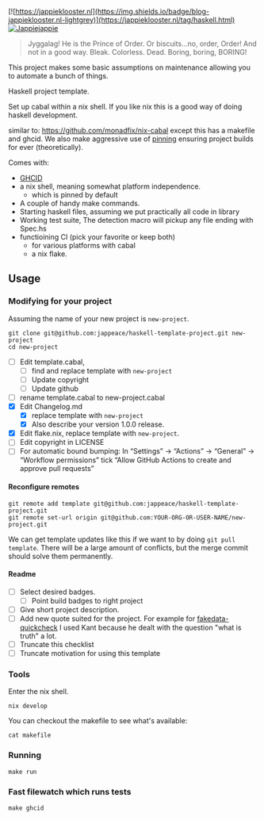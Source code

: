 [![https://jappieklooster.nl](https://img.shields.io/badge/blog-jappieklooster.nl-lightgrey)](https://jappieklooster.nl/tag/haskell.html)
[![Jappiejappie](https://img.shields.io/badge/discord-jappiejappie-black?logo=discord)](https://discord.gg/Hp4agqy)

> Jyggalag! He is the Prince of Order. Or biscuits...no, order, Order!
> And not in a good way. Bleak. Colorless. Dead. Boring, boring, BORING!

This project makes some basic assumptions on maintenance allowing
you to automate a bunch of things.

Haskell project template.

Set up cabal within a nix shell.
If you like nix this is a good way of doing haskell development.

similar to: https://github.com/monadfix/nix-cabal
except this has a makefile and ghcid.
We also make aggressive use of [pinning](https://nixos.wiki/wiki/FAQ/Pinning_Nixpkgs)
ensuring project builds for ever (theoretically).

Comes with:
+ [GHCID](https://jappieklooster.nl/ghcid-for-multi-package-projects.html)
+ a nix shell, meaning somewhat platform independence.
  + which is pinned by default
+ A couple of handy make commands.
+ Starting haskell files, assuming we put practically all code in library
+ Working test suite, The detection macro will pickup any file ending with Spec.hs
+ functioining CI (pick your favorite or keep both)
  + for various platforms with cabal
  + a nix flake. 


## Usage

### Modifying for your project
Assuming the name of your new project is `new-project`.

```
git clone git@github.com:jappeace/haskell-template-project.git new-project
cd new-project
```

+ [ ] Edit template.cabal,
    + [ ] find and replace template with `new-project`
    + [ ] Update copyright
    + [ ] Update github
+ [ ] rename template.cabal to new-project.cabal
+ [x] Edit Changelog.md
  + [x] replace template with `new-project`
  + [x] Also describe your version 1.0.0 release.
+ [x] Edit flake.nix, replace template with `new-project`.
+ [ ] Edit copyright in LICENSE
+ [ ] For automatic bound bumping: In “Settings” → “Actions” → “General” → “Workflow permissions” tick “Allow GitHub Actions to create and approve pull requests”

#### Reconfigure remotes
```
git remote add template git@github.com:jappeace/haskell-template-project.git
git remote set-url origin git@github.com:YOUR-ORG-OR-USER-NAME/new-project.git
```

We can get template updates like this if we want to by doing `git pull template`.
There will be a large amount of conflicts, but the merge commit should solve them permanently.

#### Readme

+ [ ] Select desired badges. 
  + [ ] Point build badges to right project
+ [ ] Give short project description.
+ [ ] Add new quote suited for the project.
  For example for [fakedata-quickcheck](https://github.com/fakedata-haskell/fakedata-quickcheck#readme)
  I used Kant because
  he dealt with the question "what is truth" a lot.
+ [ ] Truncate this checklist
+ [ ] Truncate motivation for using  this template

### Tools
Enter the nix shell.
```
nix develop
```
You can checkout the makefile to see what's available:
```
cat makefile
```

### Running
```
make run
```

### Fast filewatch which runs tests
```
make ghcid
```
